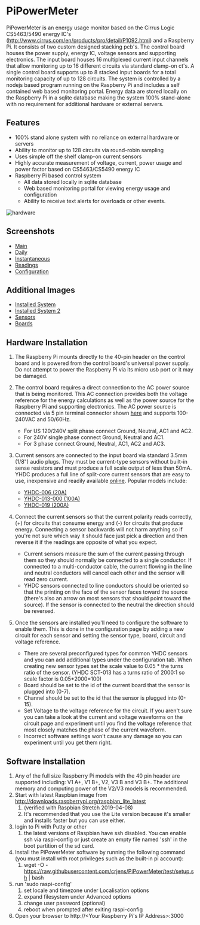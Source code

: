 PiPowerMeter
=====

PiPowerMeter is an energy usage monitor based on the Cirrus Logic CS5463/5490 energy IC's (http://www.cirrus.com/en/products/pro/detail/P1092.html) and a Raspberry Pi.  It consists of two custom designed stacking pcb's.  The control board houses the power supply, energy IC, voltage sensors and supporting electronics.  The input board houses 16 multiplexed current input channels that allow monitoring up to 16 different circuits via standard clamp-on ct's.  A single control board supports up to 8 stacked input boards for a total monitoring capacity of up to 128 circuits.
The system is controlled by a nodejs based program running on the Raspberry Pi and includes a self contained web based monitoring portal.  Energy data are stored locally on the Raspberry Pi in a sqlite database making the system 100% stand-alone with no requirement for additional hardware or external servers.



Features
--------
 - 100% stand alone system with no reliance on external hardware or servers
 - Ability to monitor up to 128 circuits via round-robin sampling
 - Uses simple off the shelf clamp-on current sensors
 - Highly accurate measurement of voltage, current, power usage and power factor based on CS5463/CS5490 energy IC
 - Raspberry Pi based control system
   * All data stored locally in sqlite database
   * Web based monitoring portal for viewing energy usage and configuration
   * Ability to receive text alerts for overloads or other events.
 

 ![hardware](https://raw.githubusercontent.com/crjens/PiPowerMeter/master/Documentation/DSC_0009.JPG)

Screenshots
-----------
- [Main](https://raw.githubusercontent.com/crjens/PiPowerMeter/master/Documentation/main.png)
- [Daily](https://raw.githubusercontent.com/crjens/PiPowerMeter/master/Documentation/graph.png)
- [Instantaneous](https://raw.githubusercontent.com/crjens/PiPowerMeter/master/Documentation/instant.png)
- [Readings](https://raw.githubusercontent.com/crjens/PiPowerMeter/master/Documentation/readings.png)
- [Configuration](https://raw.githubusercontent.com/crjens/PiPowerMeter/master/Documentation/config.png)


Additional Images
-----------------
- [Installed System](https://raw.githubusercontent.com/crjens/PiPowerMeter/master/Documentation/DSC_0077.JPG)
- [Installed System 2](https://raw.githubusercontent.com/crjens/PiPowerMeter/master/Documentation/DSC_0078.JPG)
- [Sensors](https://raw.githubusercontent.com/crjens/PiPowerMeter/master/Documentation/DSC_0002.JPG)
- [Boards](https://raw.githubusercontent.com/crjens/PiPowerMeter/master/Documentation/DSC_0012.JPG)

Hardware Installation
---------------------
1. The Raspberry Pi mounts directly to the 40-pin header on the control board and is powered from the control board's universal power supply.  Do not attempt to power the Raspberry Pi via its micro usb port or it may be damaged.
2. The control board requires a direct connection to the AC power source that is being monitored.  This AC connection provides both the voltage reference for the energy calculations as well as the power source for the Raspberry Pi and supporting electronics.  The AC power source is connected via 5 pin terminal connector shown [here](https://raw.githubusercontent.com/crjens/PiPowerMeter/master/Documentation/ACIn.jpg) and supports 100-240VAC and 50/60Hz.  

	- For US 120/240V split phase connect Ground, Neutral, AC1 and AC2.
	- For 240V single phase connect Ground, Neutral and AC1.
	- For 3 phase connect Ground, Neutral, AC1, AC2 and AC3.
3. Current sensors are connected to the input board via standard 3.5mm (1/8") audio plugs.  They must be current-type sensors without built-in sense resistors and must produce a full scale output of less than 50mA.  YHDC produces a full line of split-core current sensors that are easy to use, inexpensive and readily available [online](https://www.ebay.com/sch/i.html?_from=R40&_trksid=m570.l1313&_nkw=yhdc+sct013+sct006+sct019&_sacat=0&LH_TitleDesc=0&_osacat=0&_odkw=yhdc+sct013+sctoo0+sct019&LH_TitleDesc=0). Popular models include:
	- [YHDC-006 (20A)](http://en.yhdc.com/product1311.html?productId=612)
	- [YHDC-013-000 (100A)](http://en.yhdc.com/product1311.html?productId=401)
	- [YHDC-019 (200A)](http://en.yhdc.com/product1311.html?productId=380)
4. Connect the current sensors so that the current polarity reads correctly, (+) for circuits that consume energy and (-) for circuits that produce energy.  Connecting a sensor backwards will not harm anything so if you're not sure which way it should face just pick a direction and then reverse it if the readings are opposite of what you expect. 
	- Current sensors measure the sum of the current passing through them so they should normally be connected to a single conductor.  If connected to a multi-conductor cable, the current flowing in the line and neutral conductors will cancel each other and the sensor will read zero current.
	- YHDC sensors connected to line conductors should be oriented so that the printing on the face of the sensor faces toward the source (there's also an arrow on most sensors that should point toward the source).  If the sensor is connected to the neutral the direction should be reversed.  
5. Once the sensors are installed you'll need to configure the software to enable them.  This is done in the configuration page by adding a new circuit for each sensor and setting the sensor type, board, circuit and voltage reference.
	- There are several preconfigured types for common YHDC sensors and you can add additional types under the configuration tab.  When creating new sensor types set the scale value to 0.05 * the turns ratio of the sensor.  (YHDC SCT-013 has a turns ratio of 2000:1 so scale factor is 0.05*2000=100)
	- Board should be set to the id of the current board that the sensor is plugged into (0-7).
	- Channel should be set to the id that the sensor is plugged into (0-15).
	- Set Voltage to the voltage reference for the circuit.  If you aren't sure you can take a look at the current and voltage waveforms on the circuit page and experiment until you find the voltage reference that most closely matches the phase of the current waveform.
	- Incorrect software settings won't cause any damage so you can experiment until you get them right.


Software Installation
---------------------
1. Any of the full size Raspberry Pi models with the 40 pin header are supported including: V1 A+, V1 B+, V2, V3 B and V3 B+.  The additional memory and computing power of the V2/V3 models is recommended.
2. Start with latest Raspbian image from http://downloads.raspberrypi.org/raspbian_lite_latest
	1. (verified with Raspbian Stretch 2019-04-08)
	2. It's recommended that you use the Lite version because it's smaller and installs faster but you can use either.
3. login to Pi with Putty or other 
	1. the latest versions of Raspbian have ssh disabled.  You can enable ssh via raspi-config or just create an empty file named 'ssh' in the boot partition of the sd card.
4. Install the PiPowerMeter software by running the following command (you must install with root privileges such as the built-in pi account):
	1. wget -O - https://raw.githubusercontent.com/crjens/PiPowerMeter/test/setup.sh | bash
5. run 'sudo raspi-config' 
	1. set locale and timezone under Localisation options
	2. expand filesystem under Advanced options
	3. change user password (optional)
	4. reboot when prompted after exiting raspi-config
6. Open your browser to http://<Your Raspberry Pi's IP Address>:3000
